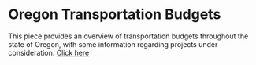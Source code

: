 # Oregon Transportation Budgets
This piece provides an overview of transportation budgets throughout the state of Oregon, with some information regarding projects under consideration. [Click here](Oregon-Transportation/master/Transportation_Budgets_Storymap.html)
